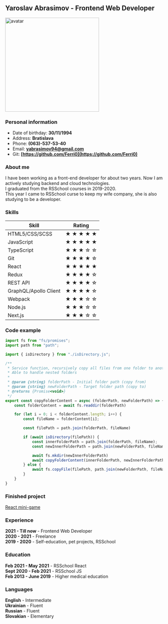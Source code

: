 ## Yaroslav Abrasimov - Frontend Web Developer

<img src="https://user-images.githubusercontent.com/67440994/205126180-dd4299d3-8dbf-4639-b984-f46ba0dbedb3.jpg" alt="avatar" width="300"/>

### Personal information
- Date of birthday: **30/11/1994**
- Address: **Bratislava**
- Phone: **(063)-537-53-40**
- Email: **[yabrasimov94@gmail.com](mailto:yabrasimov94@gmail.com)**
- Git: **[https://github.com/Ferri0](https://github.com/Ferri0)**

### About me
I have been working as a front-end developer for about two years. Now I am actively studying backend and cloud technologies.  
I graduated from the RSSchool courses in 2019-2020.  
This year I came to RSSchool curse to keep my wife company, she is also studying to be a developer.

### Skills

<table>
    <thead>
        <tr>
            <th>Skill</th>
            <th>Rating</th>
        </tr>
    </thead>
    <tbody>
        <tr>
            <td>HTML5/CSS/SCSS</td>
            <td> ★ ★ ★ ★ ★ </td>
        </tr>
        <tr>
            <td>JavaScript</td>
            <td> ★ ★ ★ ★ ★ </td>
        </tr>
        <tr>
            <td>TypeScript</td>
            <td> ★ ★ ★ ☆ ☆ </td>
        </tr>
        <tr>
            <td>Git</td>
            <td> ★ ★ ★ ★ ☆ </td>
        </tr>
        <tr>
            <td>React</td>
            <td> ★ ★ ★ ★ ★ </td>
        </tr>
        <tr>
            <td>Redux</td>
            <td> ★ ★ ★ ★ ☆ </td>
        </tr>        
        <tr>
            <td>REST API</td>
            <td> ★ ★ ★ ★ ☆ </td>
        </tr>
        <tr>
            <td>GraphQL/Apollo Client</td>
            <td> ★ ★ ★ ★ ☆ </td>
        </tr>
        <tr>
            <td>Webpack</td>
            <td> ★ ★ ★ ☆ ☆ </td>
        </tr>
        <tr>
            <td>Node.js</td>
            <td> ★ ★ ★ ☆ ☆ </td>
        </tr>
        <tr>
            <td>Next.js</td>
            <td> ★ ★ ★ ☆ ☆ </td>
        </tr>
    </tbody>
</table>

### Code example
```js
import fs from "fs/promises";
import path from "path";

import { isDirectory } from "./isDirectory.js";

/**
 * Service function, recursively copy all files from one folder to another
 * Able to handle nested folders
 *
 * @param {string} folderPath - Initial folder path (copy from)
 * @param {string} newFolderPath - Target folder path (copy to)
 * @returns {Promise<void>}
 */
export const copyFolderContent = async (folderPath, newFolderPath) => {
    const folderContent = await fs.readdir(folderPath)

    for (let i = 0; i < folderContent.length; i++) {
        const fileName = folderContent[i];

        const filePath = path.join(folderPath, fileName)

        if (await isDirectory(filePath)) {
            const innerFolderPath = path.join(folderPath, fileName);
            const newInnerFolderPath = path.join(newFolderPath, fileName);

            await fs.mkdir(newInnerFolderPath)
            await copyFolderContent(innerFolderPath, newInnerFolderPath)
        } else {
            await fs.copyFile(filePath, path.join(newFolderPath, fileName))
        }
    }
}
```

### Finished project
[React mini-game](https://ferri0-react-game.netlify.app/)

### Experience
**2021 - Till now** - Frontend Web Developer  
**2020 - 2021** - Freelance  
**2019 - 2020** - Self-education, pet projects, RSSchool

### Education
**Feb 2021 - May 2021** - RSSchool React  
**Sept 2020 - Feb 2021** - RSSchool JS  
**Feb 2013 - June 2019** - Higher medical education

### Languages
**English** - Intermediate  
**Ukrainian** - Fluent  
**Russian** - Fluent  
**Slovakian** - Elementary
